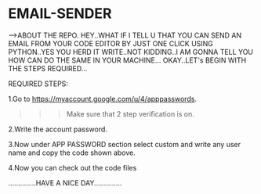 # EMAIL-SENDER
-->ABOUT THE REPO.
HEY..WHAT IF I TELL U THAT YOU CAN SEND AN EMAIL FROM YOUR CODE EDITOR BY JUST ONE CLICK USING PYTHON..YES YOU HERD IT WRITE..NOT KIDDING..I AM GONNA TELL YOU
HOW CAN DO THE SAME IN YOUR MACHINE...
OKAY..LET's BEGIN WITH THE STEPS REQUIRED...


REQUIRED STEPS:

1.Go to https://myaccount.google.com/u/4/apppasswords.

>>>Make sure that 2 step verification is on.

2.Write the account password.

3.Now under APP PASSWORD section select custom and write any user name and copy the code shown above.

4.Now you can check out the code files

..............HAVE A NICE DAY..............

